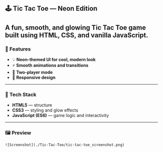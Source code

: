 ## 🕹️ Tic Tac Toe — Neon Edition

A fun, smooth, and glowing **Tic Tac Toe** game built using **HTML, CSS, and vanilla JavaScript**.
---

### 🎨 Features

* 💡 **Neon-themed UI for cool, modern look**
* ⚡ **Smooth animations and transitions**
* 👥 **Two-player mode**
* 📱 **Responsive design**
---

### 🧠 Tech Stack

* **HTML5** — structure
* **CSS3** — styling and glow effects
* **JavaScript (ES6)** — game logic and interactivity
---

### 🖼️ Preview

`![Screenshot](./Tic-Tac-Toe/tic-tac-toe_screenshot.png)`



